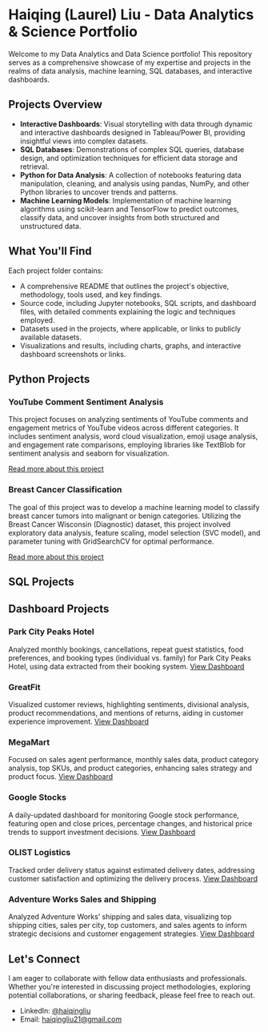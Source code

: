 # Haiqing (Laurel) Liu - Data Analytics & Science Portfolio

Welcome to my Data Analytics and Data Science portfolio! This repository serves as a comprehensive showcase of my expertise and projects in the realms of data analysis, machine learning, SQL databases, and interactive dashboards. 

## Projects Overview

- **Interactive Dashboards**: Visual storytelling with data through dynamic and interactive dashboards designed in Tableau/Power BI, providing insightful views into complex datasets.
- **SQL Databases**: Demonstrations of complex SQL queries, database design, and optimization techniques for efficient data storage and retrieval.
- **Python for Data Analysis**: A collection of notebooks featuring data manipulation, cleaning, and analysis using pandas, NumPy, and other Python libraries to uncover trends and patterns.
- **Machine Learning Models**: Implementation of machine learning algorithms using scikit-learn and TensorFlow to predict outcomes, classify data, and uncover insights from both structured and unstructured data.

## What You'll Find

Each project folder contains:
- A comprehensive README that outlines the project's objective, methodology, tools used, and key findings.
- Source code, including Jupyter notebooks, SQL scripts, and dashboard files, with detailed comments explaining the logic and techniques employed.
- Datasets used in the projects, where applicable, or links to publicly available datasets.
- Visualizations and results, including charts, graphs, and interactive dashboard screenshots or links.
  

## Python Projects

### YouTube Comment Sentiment Analysis
This project focuses on analyzing sentiments of YouTube comments and engagement metrics of YouTube videos across different categories. It includes sentiment analysis, word cloud visualization, emoji usage analysis, and engagement rate comparisons, employing libraries like TextBlob for sentiment analysis and seaborn for visualization.

[Read more about this project](link-to-project-folder)

### Breast Cancer Classification
The goal of this project was to develop a machine learning model to classify breast cancer tumors into malignant or benign categories. Utilizing the Breast Cancer Wisconsin (Diagnostic) dataset, this project involved exploratory data analysis, feature scaling, model selection (SVC model), and parameter tuning with GridSearchCV for optimal performance.

[Read more about this project](link-to-project-folder)

## SQL Projects


## Dashboard Projects

### Park City Peaks Hotel
Analyzed monthly bookings, cancellations, repeat guest statistics, food preferences, and booking types (individual vs. family) for Park City Peaks Hotel, using data extracted from their booking system. [View Dashboard](https://public.tableau.com/app/profile/haiqing.liu6498/viz/HotelBookingsDashboard_17067415021230/Dashboard1)

### GreatFit
Visualized customer reviews, highlighting sentiments, divisional analysis, product recommendations, and mentions of returns, aiding in customer experience improvement. [View Dashboard](https://public.tableau.com/app/profile/haiqing.liu6498/viz/GreatFitReviewDashboard_17067471425190/GreatFitReviewDashboard)

### MegaMart
Focused on sales agent performance, monthly sales data, product category analysis, top SKUs, and product categories, enhancing sales strategy and product focus. [View Dashboard](https://public.tableau.com/app/profile/haiqing.liu6498/viz/SalesAgentDashboard_17067601298400/SalesDashboard)

### Google Stocks
A daily-updated dashboard for monitoring Google stock performance, featuring open and close prices, percentage changes, and historical price trends to support investment decisions. [View Dashboard](https://public.tableau.com/app/profile/haiqing.liu6498/viz/GoogleStocksDashboard/GoogleStocksDashboard)

### OLIST Logistics
Tracked order delivery status against estimated delivery dates, addressing customer satisfaction and optimizing the delivery process. [View Dashboard](https://public.tableau.com/app/profile/haiqing.liu6498/viz/OlistDashboard_17068027935590/OlistDashboard)

### Adventure Works Sales and Shipping
Analyzed Adventure Works’ shipping and sales data, visualizing top shipping cities, sales per city, top customers, and sales agents to inform strategic decisions and customer engagement strategies. [View Dashboard](https://public.tableau.com/app/profile/haiqing.liu6498/viz/DashboardStory_17068065385170/AdventureWorksDashboard)

## Let's Connect

I am eager to collaborate with fellow data enthusiasts and professionals. Whether you're interested in discussing project methodologies, exploring potential collaborations, or sharing feedback, please feel free to reach out.

- LinkedIn: [@haiqingliu](https://www.linkedin.com/in/haiqingliu47/)
- Email: haiqingliu21@gmail.com
